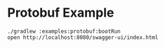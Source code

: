 # Protobuf Example

```shell
./gradlew :examples:protobuf:bootRun
open http://localhost:8080/swagger-ui/index.html
```